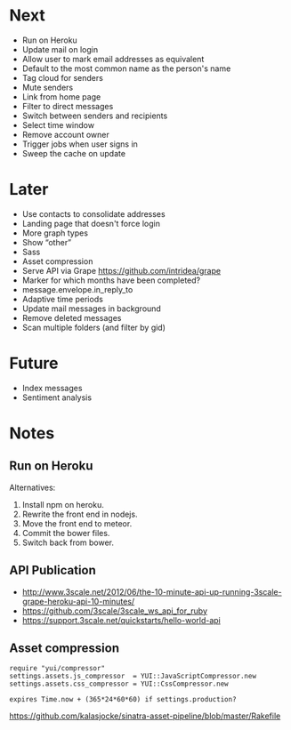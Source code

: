 # Next
* Run on Heroku
* Update mail on login
* Allow user to mark email addresses as equivalent
* Default to the most common name as the person's name
* Tag cloud for senders
* Mute senders
* Link from home page
* Filter to direct messages
* Switch between senders and recipients
* Select time window
* Remove account owner
* Trigger jobs when user signs in
* Sweep the cache on update

# Later
* Use contacts to consolidate addresses
* Landing page that doesn't force login
* More graph types
* Show “other”
* Sass
* Asset compression
* Serve API via Grape https://github.com/intridea/grape
* Marker for which months have been completed?
* message.envelope.in_reply_to
* Adaptive time periods
* Update mail messages in background
* Remove deleted messages
* Scan multiple folders (and filter by gid)

# Future
* Index messages
* Sentiment analysis

# Notes

## Run on Heroku

Alternatives:
1. Install npm on heroku.
2. Rewrite the front end in nodejs.
3. Move the front end to meteor.
4. Commit the bower files.
5. Switch back from bower.

## API Publication
* http://www.3scale.net/2012/06/the-10-minute-api-up-running-3scale-grape-heroku-api-10-minutes/
* https://github.com/3scale/3scale_ws_api_for_ruby
* https://support.3scale.net/quickstarts/hello-world-api

## Asset compression

    require "yui/compressor"
    settings.assets.js_compressor  = YUI::JavaScriptCompressor.new
    settings.assets.css_compressor = YUI::CssCompressor.new

    expires Time.now + (365*24*60*60) if settings.production?

https://github.com/kalasjocke/sinatra-asset-pipeline/blob/master/Rakefile
